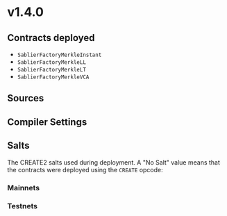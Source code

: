 # v1.4.0

## Contracts deployed

- `SablierFactoryMerkleInstant`
- `SablierFactoryMerkleLL`
- `SablierFactoryMerkleLT`
- `SablierFactoryMerkleVCA`

## Sources

<!-- TODO -->

## Compiler Settings

<!-- TODO -->

## Salts

The CREATE2 salts used during deployment. A "No Salt" value means that the contracts were deployed using the `CREATE`
opcode:

### Mainnets

<!-- TODO -->

### Testnets

<!-- TODO -->
